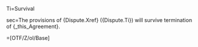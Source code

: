 Ti=Survival

sec=The provisions of {Dispute.Xref} ({Dispute.Ti}) will survive termination of {_this_Agreement}.

=[OTF/Z/ol/Base]